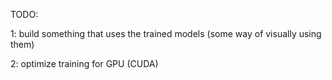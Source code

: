 TODO:

1: build something that uses the trained models (some way of visually using them)

2: optimize training for GPU (CUDA)
